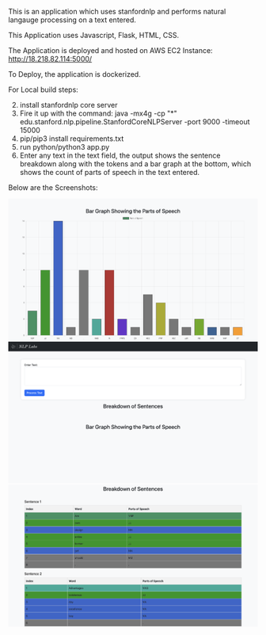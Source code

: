 This is an application which uses stanfordnlp and performs natural langauge processing on a text entered.

This Application uses Javascript, Flask, HTML, CSS.

The Application is deployed and hosted on AWS EC2 Instance: http://18.218.82.114:5000/

To Deploy, the application is dockerized.

For Local build steps:


2. install stanfordnlp core server
3. Fire it up with the command: java -mx4g -cp "*" edu.stanford.nlp.pipeline.StanfordCoreNLPServer -port 9000 -timeout 15000
4. pip/pip3 install requirements.txt
5. run python/python3 app.py
6. Enter any text in the text field, the output shows the sentence breakdown along with the tokens and a bar graph at the bottom, which shows the count of parts of speech in the text entered.

Below are the Screenshots:

![Getting Started](./images/1.png)
![Getting Started](./images/2.png)
![Getting Started](./images/3.png)